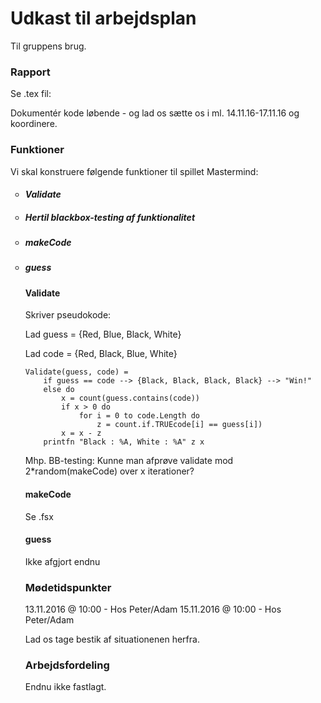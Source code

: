<h1> Udkast til arbejdsplan </h1>
Til gruppens brug.

<h3> Rapport </h3>

Se .tex fil:

Dokumentér kode løbende - og lad os sætte os i ml. 14.11.16-17.11.16 og koordinere. 


<h3> Funktioner </h3>

Vi skal konstruere følgende funktioner til spillet Mastermind:

<ul style="list-style-type:circle">
	<li><h5> Validate
		<li><h5> Hertil blackbox-testing af funktionalitet </h5></li></h5></li>
	<li><h5> makeCode </h5></li>
	<li><h5> guess </h5></li>

<h4> Validate </h4>
Skriver pseudokode: 

Lad guess = {Red, Blue, Black, White}

Lad code = {Red, Black, Blue, White}

```{shell}
Validate(guess, code) =
	if guess == code --> {Black, Black, Black, Black} --> "Win!"
	else do
		x = count(guess.contains(code))
		if x > 0 do
			for i = 0 to code.Length do
				z = count.if.TRUEcode[i] == guess[i])
		x = x - z
	printfn "Black : %A, White : %A" z x
```


Mhp. BB-testing: Kunne man afprøve validate mod 2*random(makeCode) over x iterationer?


<h4> makeCode </h4>

Se .fsx

<h4> guess </h4>

Ikke afgjort endnu

<h3> Mødetidspunkter </h3>

13.11.2016 @ 10:00  -  Hos Peter/Adam
15.11.2016 @ 10:00  -  Hos Peter/Adam

Lad os tage bestik af situationenen herfra. 

<h3> Arbejdsfordeling </h3>

Endnu ikke fastlagt. 